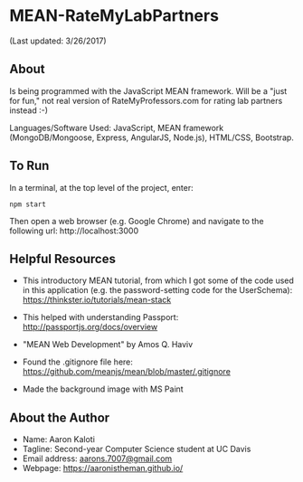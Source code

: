 # MEAN-RateMyLabPartners

(Last updated: 3/26/2017)

About
-----

Is being programmed with the JavaScript MEAN framework.
Will be a "just for fun," not real version of RateMyProfessors.com
for rating lab partners instead :-)

Languages/Software Used: JavaScript, MEAN framework
(MongoDB/Mongoose, Express, AngularJS, Node.js), HTML/CSS,
Bootstrap.

To Run
------

In a terminal, at the top level of the project, enter:

```
npm start
```

Then open a web browser (e.g. Google Chrome) and navigate to the
following url: http://localhost:3000

Helpful Resources
-----------------

* This introductory MEAN tutorial, from which I got some of the code
used in this application (e.g. the password-setting code for the UserSchema):
https://thinkster.io/tutorials/mean-stack

* This helped with understanding Passport: http://passportjs.org/docs/overview

* "MEAN Web Development" by Amos Q. Haviv

* Found the .gitignore file here: https://github.com/meanjs/mean/blob/master/.gitignore

* Made the background image with MS Paint

About the Author
----------------

* Name: Aaron Kaloti
* Tagline: Second-year Computer Science student at UC Davis
* Email address: aarons.7007@gmail.com
* Webpage: https://aaronistheman.github.io/
